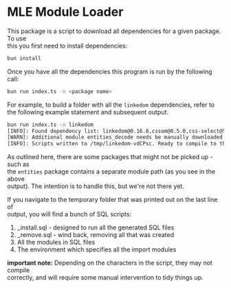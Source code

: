 # MLE Module Loader

This package is a script to download all dependencies for a given package. To use  
this you first need to install dependencies:

```bash
bun install
```

Once you have all the dependencies this program is run by the following call:

```bash
bun run index.ts -n <package name>
```

For example, to build a folder with all the `linkedom` dependencies, refer to  
the following example statement and subsequent output.

```bash
bun run index.ts -n linkedom
[INFO]: Found dependency list: linkedom@0.16.8,cssom@0.5.0,css-select@5.1.0,html-escaper@3.0.3,uhyphen@0.2.0,htmlparser2@9.1.0,boolbase@1.0.0,css-what@6.1.0,domutils@3.1.0,nth-check@2.1.1,domelementtype@2.3.0,domhandler@5.0.3,entities@4.5.0,dom-serializer@2.0.0
[WARN]: Additional module entities_decode needs be manually downloaded: https://cdn.jsdelivr.net/npm/entities@4.5.0/lib/decode.js/+esm
[INFO]: Scripts written to /tmp/linkedom-vdCPsc. Ready to compile to the DB
```

As outlined here, there are some packages that might not be picked up - such as  
the `entities` package contains a separate module path (as you see in the above  
output). The intention is to handle this, but we're not there yet.

If you navigate to the temporary folder that was printed out on the last line of  
output, you will find a bunch of SQL scripts:

1. _install.sql - designed to run all the generated SQL files
2. _remove.sql - wind back, removing all that was created
3. All the modules in SQL files
4. The environment which specifies all the import modules

**important note:** Depending on the characters in the script, they may not compile  
correctly, and will require some manual intervention to tidy things up.
